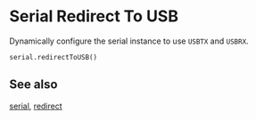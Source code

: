 # Serial Redirect To USB

Dynamically configure the serial instance to use ``USBTX`` and ``USBRX``.

```sig
serial.redirectToUSB()
```

## See also

[serial](/device/serial),
[redirect](/reference/serial/redirect-to)
